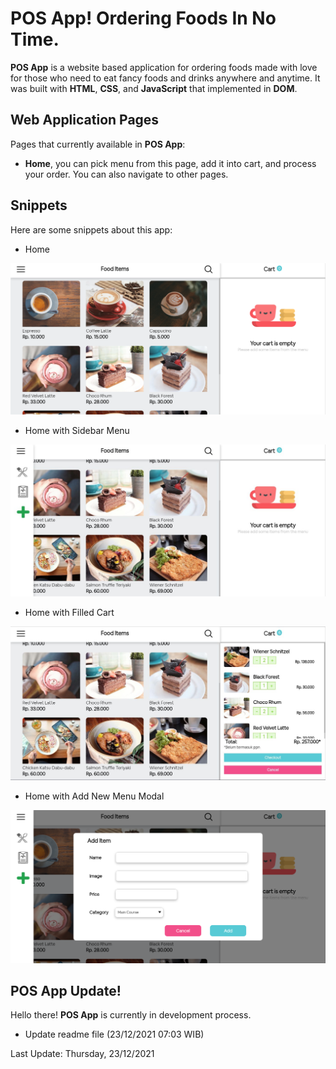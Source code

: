 # POS App! Ordering Foods In No Time.

**POS App** is a website based application for ordering foods made with love for those who need to eat fancy foods and drinks anywhere and anytime. It was built with **HTML**, **CSS**, and **JavaScript** that implemented in **DOM**.

## Web Application Pages

Pages that currently available in **POS App**:

- **Home**, you can pick menu from this page, add it into cart, and process your order. You can also navigate to other pages.

## Snippets

Here are some snippets about this app:

- Home

![Home](./src/rd-img/home.png)

- Home with Sidebar Menu

![Home Sidebar](./src/rd-img/home-sidebar.png)

- Home with Filled Cart

![Home Cart](./src/rd-img/home-cart.png)

- Home with Add New Menu Modal

![Home Add Menu Modal](./src/rd-img/home-add-menu.png)

## POS App Update!

Hello there! **POS App** is currently in development process.

- Update readme file (23/12/2021 07:03 WIB)

Last Update: Thursday, 23/12/2021
